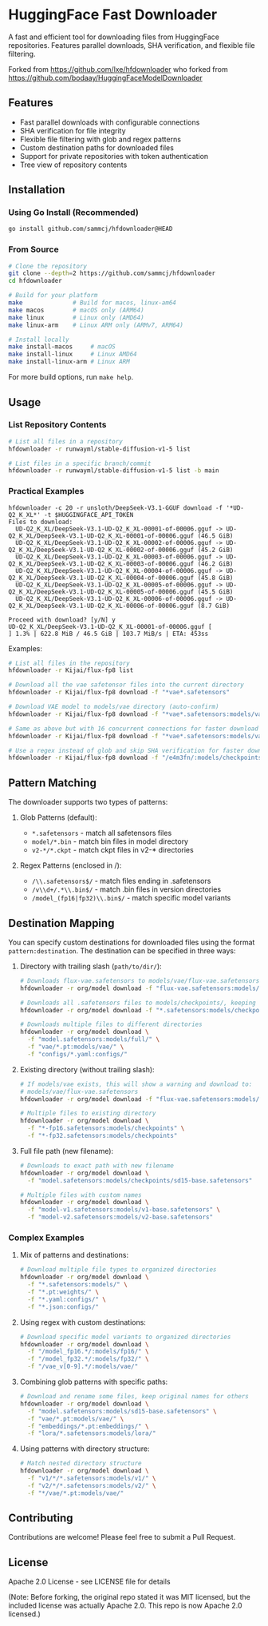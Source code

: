 # HuggingFace Fast Downloader

A fast and efficient tool for downloading files from HuggingFace repositories. Features parallel downloads, SHA verification, and flexible file filtering.

Forked from https://github.com/lxe/hfdownloader who forked from https://github.com/bodaay/HuggingFaceModelDownloader

## Features

- Fast parallel downloads with configurable connections
- SHA verification for file integrity
- Flexible file filtering with glob and regex patterns
- Custom destination paths for downloaded files
- Support for private repositories with token authentication
- Tree view of repository contents

## Installation

### Using Go Install (Recommended)

```bash
go install github.com/sammcj/hfdownloader@HEAD
```

### From Source

```bash
# Clone the repository
git clone --depth=2 https://github.com/sammcj/hfdownloader
cd hfdownloader

# Build for your platform
make              # Build for macos, linux-am64
make macos        # macOS only (ARM64)
make linux        # Linux only (AMD64)
make linux-arm    # Linux ARM only (ARMv7, ARM64)

# Install locally
make install-macos     # macOS
make install-linux     # Linux AMD64
make install-linux-arm # Linux ARM
```

For more build options, run `make help`.

## Usage

### List Repository Contents

```bash
# List all files in a repository
hfdownloader -r runwayml/stable-diffusion-v1-5 list

# List files in a specific branch/commit
hfdownloader -r runwayml/stable-diffusion-v1-5 list -b main
```

### Practical Examples

```shell
hfdownloader -c 20 -r unsloth/DeepSeek-V3.1-GGUF download -f '*UD-Q2_K_XL*' -t $HUGGINGFACE_API_TOKEN
Files to download:
  UD-Q2_K_XL/DeepSeek-V3.1-UD-Q2_K_XL-00001-of-00006.gguf -> UD-Q2_K_XL/DeepSeek-V3.1-UD-Q2_K_XL-00001-of-00006.gguf (46.5 GiB)
  UD-Q2_K_XL/DeepSeek-V3.1-UD-Q2_K_XL-00002-of-00006.gguf -> UD-Q2_K_XL/DeepSeek-V3.1-UD-Q2_K_XL-00002-of-00006.gguf (45.2 GiB)
  UD-Q2_K_XL/DeepSeek-V3.1-UD-Q2_K_XL-00003-of-00006.gguf -> UD-Q2_K_XL/DeepSeek-V3.1-UD-Q2_K_XL-00003-of-00006.gguf (46.2 GiB)
  UD-Q2_K_XL/DeepSeek-V3.1-UD-Q2_K_XL-00004-of-00006.gguf -> UD-Q2_K_XL/DeepSeek-V3.1-UD-Q2_K_XL-00004-of-00006.gguf (45.8 GiB)
  UD-Q2_K_XL/DeepSeek-V3.1-UD-Q2_K_XL-00005-of-00006.gguf -> UD-Q2_K_XL/DeepSeek-V3.1-UD-Q2_K_XL-00005-of-00006.gguf (45.5 GiB)
  UD-Q2_K_XL/DeepSeek-V3.1-UD-Q2_K_XL-00006-of-00006.gguf -> UD-Q2_K_XL/DeepSeek-V3.1-UD-Q2_K_XL-00006-of-00006.gguf (8.7 GiB)

Proceed with download? [y/N] y
UD-Q2_K_XL/DeepSeek-V3.1-UD-Q2_K_XL-00001-of-00006.gguf [             ] 1.3% | 622.8 MiB / 46.5 GiB | 103.7 MiB/s | ETA: 453ss
```

Examples:

```bash
# List all files in the repository
hfdownloader -r Kijai/flux-fp8 list

# Download all the vae safetensor files into the current directory
hfdownloader -r Kijai/flux-fp8 download -f "*vae*.safetensors"

# Download VAE model to models/vae directory (auto-confirm)
hfdownloader -r Kijai/flux-fp8 download -f "*vae*.safetensors:models/vae" -y

# Same as above but with 16 concurrent connections for faster download
hfdownloader -r Kijai/flux-fp8 download -f "*vae*.safetensors:models/vae" -y -c 16

# Use a regex instead of glob and skip SHA verification for faster downloads
hfdownloader -r Kijai/flux-fp8 download -f "/e4m3fn/:models/checkpoints" -y -c 16 --skip-sha
```

## Pattern Matching

The downloader supports two types of patterns:

1. Glob Patterns (default):
   - `*.safetensors` - match all safetensors files
   - `model/*.bin` - match bin files in model directory
   - `v2-*/*.ckpt` - match ckpt files in v2-* directories

2. Regex Patterns (enclosed in /):
   - `/\\.safetensors$/` - match files ending in .safetensors
   - `/v\\d+/.*\\.bin$/` - match .bin files in version directories
   - `/model_(fp16|fp32)\\.bin$/` - match specific model variants

## Destination Mapping

You can specify custom destinations for downloaded files using the format `pattern:destination`. The destination can be specified in three ways:

1. Directory with trailing slash (`path/to/dir/`):
   ```bash
   # Downloads flux-vae.safetensors to models/vae/flux-vae.safetensors
   hfdownloader -r org/model download -f "flux-vae.safetensors:models/vae/"

   # Downloads all .safetensors files to models/checkpoints/, keeping original names
   hfdownloader -r org/model download -f "*.safetensors:models/checkpoints/"

   # Downloads multiple files to different directories
   hfdownloader -r org/model download \
     -f "model.safetensors:models/full/" \
     -f "vae/*.pt:models/vae/" \
     -f "configs/*.yaml:configs/"
   ```

2. Existing directory (without trailing slash):
   ```bash
   # If models/vae exists, this will show a warning and download to:
   # models/vae/flux-vae.safetensors
   hfdownloader -r org/model download -f "flux-vae.safetensors:models/vae"

   # Multiple files to existing directory
   hfdownloader -r org/model download \
     -f "*-fp16.safetensors:models/checkpoints" \
     -f "*-fp32.safetensors:models/checkpoints"
   ```

3. Full file path (new filename):
   ```bash
   # Downloads to exact path with new filename
   hfdownloader -r org/model download \
     -f "model.safetensors:models/checkpoints/sd15-base.safetensors"

   # Multiple files with custom names
   hfdownloader -r org/model download \
     -f "model-v1.safetensors:models/v1-base.safetensors" \
     -f "model-v2.safetensors:models/v2-base.safetensors"
   ```

### Complex Examples

1. Mix of patterns and destinations:
   ```bash
   # Download multiple file types to organized directories
   hfdownloader -r org/model download \
     -f "*.safetensors:models/" \
     -f "*.pt:weights/" \
     -f "*.yaml:configs/" \
     -f "*.json:configs/"
   ```

2. Using regex with custom destinations:
   ```bash
   # Download specific model variants to organized directories
   hfdownloader -r org/model download \
     -f "/model_fp16.*/:models/fp16/" \
     -f "/model_fp32.*/:models/fp32/" \
     -f "/vae_v[0-9].*/:models/vae/"
   ```

3. Combining glob patterns with specific paths:
   ```bash
   # Download and rename some files, keep original names for others
   hfdownloader -r org/model download \
     -f "model.safetensors:models/sd15-base.safetensors" \
     -f "vae/*.pt:models/vae/" \
     -f "embeddings/*.pt:embeddings/" \
     -f "lora/*.safetensors:models/lora/"
   ```

4. Using patterns with directory structure:
   ```bash
   # Match nested directory structure
   hfdownloader -r org/model download \
     -f "v1/*/*.safetensors:models/v1/" \
     -f "v2/*/*.safetensors:models/v2/" \
     -f "*/vae/*.pt:models/vae/"
   ```

## Contributing

Contributions are welcome! Please feel free to submit a Pull Request.

## License

Apache 2.0 License - see LICENSE file for details

(Note: Before forking, the original repo stated it was MIT licensed, but the included license was actually Apache 2.0. This repo is now Apache 2.0 licensed.)
